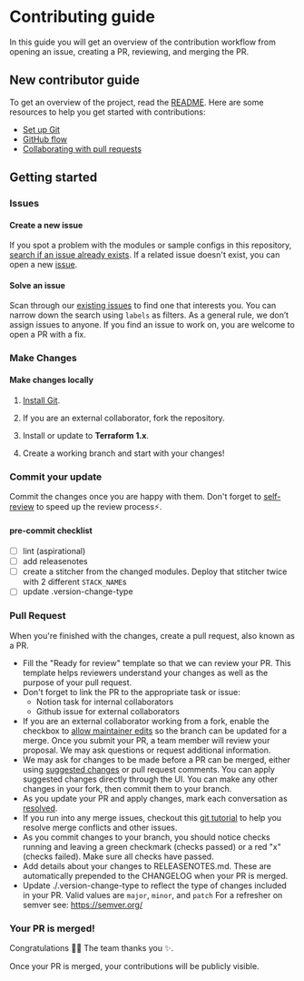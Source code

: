 # Contributing guide <!-- omit in toc -->

In this guide you will get an overview of the contribution workflow from opening an issue, creating a PR, reviewing, and merging the PR.

## New contributor guide

To get an overview of the project, read the [README](README.md). Here are some resources to help you get started with contributions:

- [Set up Git](https://docs.github.com/en/get-started/quickstart/set-up-git)
- [GitHub flow](https://docs.github.com/en/get-started/quickstart/github-flow)
- [Collaborating with pull requests](https://docs.github.com/en/github/collaborating-with-pull-requests)


## Getting started

### Issues

#### Create a new issue

If you spot a problem with the modules or sample configs in this repository, [search if an issue already exists](https://docs.github.com/en/github/searching-for-information-on-github/searching-on-github/searching-issues-and-pull-requests#search-by-the-title-body-or-comments). If a related issue doesn't exist, you can open a new [issue](https://github.com/tinystacks/tinystacks-terraform-modules/issues). 

#### Solve an issue

Scan through our [existing issues](https://github.com/tinystacks/tinystacks-terraform-modules/issues) to find one that interests you. You can narrow down the search using `labels` as filters. As a general rule, we don’t assign issues to anyone. If you find an issue to work on, you are welcome to open a PR with a fix.

### Make Changes

#### Make changes locally

1. [Install Git](https://docs.github.com/en/get-started/quickstart/set-up-git).

2. If you are an external collaborator, fork the repository.

3. Install or update to **Terraform 1.x**.

4. Create a working branch and start with your changes!

### Commit your update

Commit the changes once you are happy with them. Don't forget to [self-review](/contributing/self-review.md) to speed up the review process:zap:.
#### pre-commit checklist
- [ ] lint (aspirational)
- [ ] add releasenotes
- [ ] create a stitcher from the changed modules. Deploy that stitcher twice with 2 different `STACK_NAME`s
- [ ] update .version-change-type

### Pull Request

When you're finished with the changes, create a pull request, also known as a PR.
- Fill the "Ready for review" template so that we can review your PR. This template helps reviewers understand your changes as well as the purpose of your pull request. 
- Don't forget to link the PR to the appropriate task or issue:
  - Notion task for internal collaborators
  - Github issue for external collaborators
- If you are an external collaborator working from a fork, enable the checkbox to [allow maintainer edits](https://docs.github.com/en/github/collaborating-with-issues-and-pull-requests/allowing-changes-to-a-pull-request-branch-created-from-a-fork) so the branch can be updated for a merge.
Once you submit your PR, a team member will review your proposal. We may ask questions or request additional information.
- We may ask for changes to be made before a PR can be merged, either using [suggested changes](https://docs.github.com/en/github/collaborating-with-issues-and-pull-requests/incorporating-feedback-in-your-pull-request) or pull request comments. You can apply suggested changes directly through the UI. You can make any other changes in your fork, then commit them to your branch.
- As you update your PR and apply changes, mark each conversation as [resolved](https://docs.github.com/en/github/collaborating-with-issues-and-pull-requests/commenting-on-a-pull-request#resolving-conversations).
- If you run into any merge issues, checkout this [git tutorial](https://github.com/skills/resolve-merge-conflicts) to help you resolve merge conflicts and other issues.
- As you commit changes to your branch, you should notice checks running and leaving a green checkmark (checks passed) or a red "x" (checks failed).  Make sure all checks have passed.
- Add details about your changes to RELEASENOTES.md.  These are automatically prepended to the CHANGELOG when your PR is merged.
- Update ./.version-change-type to reflect the type of changes included in your PR.  Valid values are `major`, `minor`, and `patch`  For a refresher on semver see: https://semver.org/

### Your PR is merged!

Congratulations :tada::tada: The team thanks you :sparkles:. 

Once your PR is merged, your contributions will be publicly visible. 